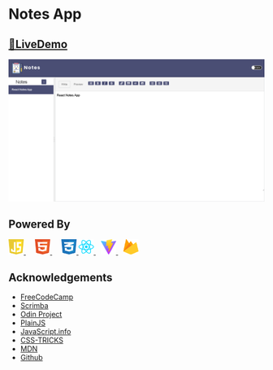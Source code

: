 
# Notes App




## [🔗LiveDemo](https://cryptosnoteapp.netlify.app/)



![App Screenshot](/public/images/app.png)


## Powered By

<a href="https://developer.mozilla.org/en-US/docs/Web/JavaScript" target="_blank" rel="noreferrer"> <img src="/public/svgs/javascript.svg" alt="javascript" width="30" height="30"/> </a>      <a href="https://developer.mozilla.org/en-US/docs/Learn/HTML" target="_blank" rel="noreferrer"> <img src="/public/svgs/html.svg" alt="html5" width="30" height="30"/> </a>      <a href="https://www.w3schools.com/css/" target="_blank" rel="noreferrer"><img src="public/svgs/css.svg" alt="css3" width="30" height="30"/> </a>
<a href="https://react.dev/" target="_blank" rel="noreferrer"> <img src="/public/svgs/react.svg" alt="react-dev" width="30" height="30"/> </a>      <a href="https://vitejs.dev/" target="_blank" rel="noreferrer" style="margin-left:10px"><img src="/public/svgs/vite.svg" alt="vitejs" width="30" height="30"/> </a>  <a href="https://firebase.google.com/ " target="_blank" rel="noreferrer" style="margin-left:10px"><img src="/public/svgs/firebase.svg" alt="vitejs" width="30" height="30"/> </a> 

## Acknowledgements

 - [FreeCodeCamp](https://www.freecodecamp.org/)
 - [Scrimba](https://v2.scrimba.com/home)
 - [Odin Project](https://www.theodinproject.com/)
 - [PlainJS](https://plainjs.com/)
 - [JavaScript.info](https://javascript.info/)
 - [CSS-TRICKS](https://css-tricks.com/)
 - [MDN](https://developer.mozilla.org/en-US/)
 - [Github](https://github.com/)
